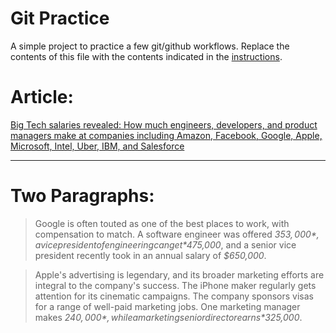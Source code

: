 # Git Practice
A simple project to practice a few git/github workflows.  Replace the contents of this file with the contents indicated in the [instructions](./instructions.md).

# Article:

[Big Tech salaries revealed: How much engineers, developers, and product managers make at companies including Amazon, Facebook, Google, Apple, Microsoft, Intel, Uber, IBM, and Salesforce](https://www.businessinsider.com/tech-engineer-developer-salary-google-amazon-microsoft-ibm-apple-intel-2021-6)

---

# Two Paragraphs:

> Google is often touted as one of the best places to work, with compensation to match.
A software engineer was offered *$353,000*, a vice president of engineering can get *$475,000*, and a senior vice president recently took in an annual salary of *$650,000*.

> Apple's advertising is legendary, and its broader marketing efforts are integral to the company's success. The iPhone maker regularly gets attention for its cinematic campaigns.
The company sponsors visas for a range of well-paid marketing jobs. One marketing manager makes *$240,000*, while a marketing senior director earns *$325,000*.